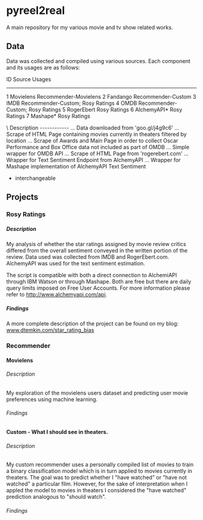 # pyreel2real
A main repository for my various movie and tv show related works.



## Data



Data was collected and compiled using various sources. Each component and its usages
are as follows:

ID    Source          Usages
--    ---------       --------
1     Movielens       Recommender-Movielens
2     Fandango        Recommender-Custom
3     IMDB            Recommender-Custom; Rosy Ratings
4     OMDB            Recommender-Custom; Rosy Ratings
5     RogerEbert      Rosy Ratings
6     AlchemyAPI*     Rosy Ratings
7     Mashape*        Rosy Ratings

\       Description
        ------------
...     Data downloaded from 'goo.gl/j4g9c6'
...     Scrape of HTML Page containing movies currently in theaters filtered by location
...     Scrape of Awards and Main Page in order to collect Oscar Performance and Box Office data not included as part of OMDB
...     Simple wrapper for OMDB API
...     Scrape of HTML Page from 'rogerebert.com'
...     Wrapper for Text Sentiment Endpoint from AlchemyAPI
...     Wrapper for Mashape implementation of AlchemyAPI Text Sentiment

* interchangeable



## Projects



### Rosy Ratings



##### Description

My analysis of whether the star ratings assigned by movie review critics differed from the overall sentiment conveyed in the written portion of the review.
Data used was collected from IMDB and RogerEbert.com. AlchemyAPI was used for the text sentiment estimation.

The script is compatible with both a direct connection to AlchemiAPI through IBM Watson or through Mashape. Both are free but there are daily query limits imposed on Free User Accounts. For more information please refer to http://www.alchemyapi.com/api.

##### Findings

A more complete description of the project can be found on my blog: www.dtemkin.com/star_rating_bias </em>



### Recommender



#### Movielens

###### Description

My exploration of the movielens users dataset and predicting user movie preferences using
machine learning.

###### Findings


#### Custom - What I should see in theaters.

###### Description

My custom recommender uses a personally compiled list of movies to train a binary classification model
which is in turn applied to movies currently in theaters. The goal was to predict whether I "have watched"
or "have not watched" a particular film. However, for the sake of interpretation when I appled the
model to movies in theaters I considered the "have watched" prediction analogous to "should watch".

###### Findings

